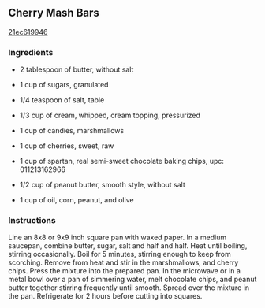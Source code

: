 ## Cherry Mash Bars

[21ec619946](http://allrecipes.com/recipe/cherry-mash-bars/)

### Ingredients

 - 2 tablespoon of butter, without salt

 - 1 cup of sugars, granulated

 - 1/4 teaspoon of salt, table

 - 1/3 cup of cream, whipped, cream topping, pressurized

 - 1 cup of candies, marshmallows

 - 1 cup of cherries, sweet, raw

 - 1 cup of spartan, real semi-sweet chocolate baking chips, upc: 011213162966

 - 1/2 cup of peanut butter, smooth style, without salt

 - 1 cup of oil, corn, peanut, and olive

### Instructions

Line an 8x8 or 9x9 inch square pan with waxed paper. In a medium saucepan, combine butter, sugar, salt and half and half. Heat until boiling, stirring occasionally. Boil for 5 minutes, stirring enough to keep from scorching. Remove from heat and stir in the marshmallows, and cherry chips. Press the mixture into the prepared pan. In the microwave or in a metal bowl over a pan of simmering water, melt chocolate chips, and peanut butter together stirring frequently until smooth. Spread over the mixture in the pan. Refrigerate for 2 hours before cutting into squares.